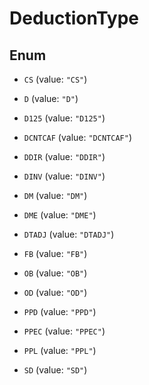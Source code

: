

# DeductionType

## Enum


* `CS` (value: `"CS"`)

* `D` (value: `"D"`)

* `D125` (value: `"D125"`)

* `DCNTCAF` (value: `"DCNTCAF"`)

* `DDIR` (value: `"DDIR"`)

* `DINV` (value: `"DINV"`)

* `DM` (value: `"DM"`)

* `DME` (value: `"DME"`)

* `DTADJ` (value: `"DTADJ"`)

* `FB` (value: `"FB"`)

* `OB` (value: `"OB"`)

* `OD` (value: `"OD"`)

* `PPD` (value: `"PPD"`)

* `PPEC` (value: `"PPEC"`)

* `PPL` (value: `"PPL"`)

* `SD` (value: `"SD"`)



